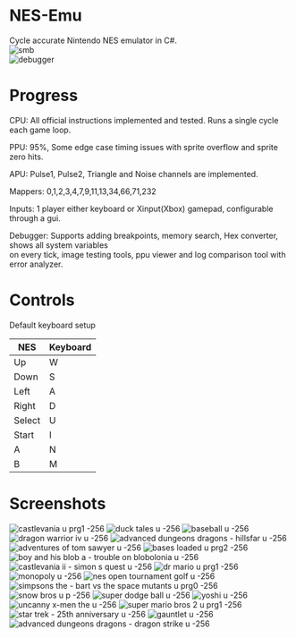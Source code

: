 # NES-Emu
Cycle accurate Nintendo NES emulator in C#.\
![smb](https://user-images.githubusercontent.com/38964466/43566223-bbb466bc-95fb-11e8-9313-d0652166a422.png)\
![debugger](https://user-images.githubusercontent.com/38964466/43566227-bfa2ee1a-95fb-11e8-886f-d1fc1ed24802.png)

# Progress
CPU: All official instructions implemented and tested. Runs a single cycle each game loop.  

PPU: 95%, Some edge case timing issues with sprite overflow and sprite zero hits.

APU: Pulse1, Pulse2, Triangle and Noise channels are implemented.

Mappers: 0,1,2,3,4,7,9,11,13,34,66,71,232

Inputs: 1 player either keyboard or Xinput(Xbox) gamepad, configurable through a gui.

Debugger: Supports adding breakpoints, memory search, Hex converter, shows all system variables\
on every tick, image testing tools, ppu viewer and log comparison tool with error analyzer.

# Controls

Default keyboard setup

| NES           | Keyboard      |
| ------------- | ------------- |
| Up            | W             |
| Down          | S             |
| Left          | A             |
| Right         | D             |
| Select        | U             |
| Start         | I             |
| A             | N             |
| B             | M             |

# Screenshots

![castlevania u prg1 -256](https://user-images.githubusercontent.com/38964466/43570249-daba566e-9607-11e8-9a72-22dec66346a4.png)
![duck tales u -256](https://user-images.githubusercontent.com/38964466/43570255-dc2e0658-9607-11e8-822d-69dc3644c047.png)
![baseball u -256](https://user-images.githubusercontent.com/38964466/43570258-dd698290-9607-11e8-974c-cd9bdbbe8a1a.png)
![dragon warrior iv u -256](https://user-images.githubusercontent.com/38964466/43570263-e0e7b3ce-9607-11e8-898f-688fb617e827.png)
![advanced dungeons dragons - hillsfar u -256](https://user-images.githubusercontent.com/38964466/43570268-e4634450-9607-11e8-9369-58c2446c89f7.png)
![adventures of tom sawyer u -256](https://user-images.githubusercontent.com/38964466/43570271-e57bb714-9607-11e8-8192-c047f823fcaa.png)
![bases loaded u prg2 -256](https://user-images.githubusercontent.com/38964466/43570275-e7f01332-9607-11e8-8a36-eb37dda4b900.png)
![boy and his blob a - trouble on blobolonia u -256](https://user-images.githubusercontent.com/38964466/43570279-e8ccc034-9607-11e8-88d5-fb2fcf21ac9a.png)
![castlevania ii - simon s quest u -256](https://user-images.githubusercontent.com/38964466/43570287-eb3a1c7c-9607-11e8-9500-cca7f694b7ad.png)
![dr mario u prg1 -256](https://user-images.githubusercontent.com/38964466/43570288-ec1ca218-9607-11e8-96ae-ef3c9567048c.png)
![monopoly u -256](https://user-images.githubusercontent.com/38964466/43570300-f4ebb654-9607-11e8-9c65-66362da2a92a.png)
![nes open tournament golf u -256](https://user-images.githubusercontent.com/38964466/43570306-f756fa7a-9607-11e8-8aa4-c00474ed0379.png)
![simpsons the - bart vs the space mutants u prg0 -256](https://user-images.githubusercontent.com/38964466/43570307-f8518030-9607-11e8-9f52-5c2bed281290.png)
![snow bros u p -256](https://user-images.githubusercontent.com/38964466/43570312-fa6e0fd2-9607-11e8-8c16-588f2068ed87.png)
![super dodge ball u -256](https://user-images.githubusercontent.com/38964466/43570313-fb48c0c8-9607-11e8-8222-008ddeca8601.png)
![yoshi u -256](https://user-images.githubusercontent.com/38964466/43570316-fd69062e-9607-11e8-9608-e83f8745e45e.png)
![uncanny x-men the u -256](https://user-images.githubusercontent.com/38964466/43570320-00e2521a-9608-11e8-98b7-134e471f930f.png)
![super mario bros 2 u prg1 -256](https://user-images.githubusercontent.com/38964466/43570322-02c298ba-9608-11e8-9854-e86c06386206.png)
![star trek - 25th anniversary u -256](https://user-images.githubusercontent.com/38964466/43570324-038ed13c-9608-11e8-83b0-86b4a3dff8b8.png)
![gauntlet u -256](https://user-images.githubusercontent.com/38964466/43570326-063d0570-9608-11e8-9297-7ecb2d204178.png)
![advanced dungeons dragons - dragon strike u -256](https://user-images.githubusercontent.com/38964466/43570329-074c5a42-9608-11e8-943b-8ced8d004057.png)

